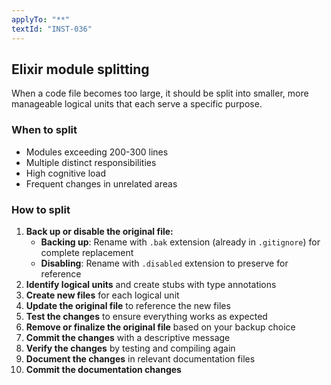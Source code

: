 ```yaml
---
applyTo: "**"
textId: "INST-036"
---
```


## Elixir module splitting

When a code file becomes too large, it should be split into smaller, more manageable logical units that each serve a specific purpose.

### When to split

- Modules exceeding 200-300 lines
- Multiple distinct responsibilities
- High cognitive load
- Frequent changes in unrelated areas

### How to split

1. **Back up or disable the original file:**
   - **Backing up**: Rename with `.bak` extension (already in `.gitignore`) for complete replacement
   - **Disabling**: Rename with `.disabled` extension to preserve for reference
2. **Identify logical units** and create stubs with type annotations
3. **Create new files** for each logical unit  
4. **Update the original file** to reference the new files
5. **Test the changes** to ensure everything works as expected
6. **Remove or finalize the original file** based on your backup choice
7. **Commit the changes** with a descriptive message
8. **Verify the changes** by testing and compiling again
9. **Document the changes** in relevant documentation files
10. **Commit the documentation changes**
